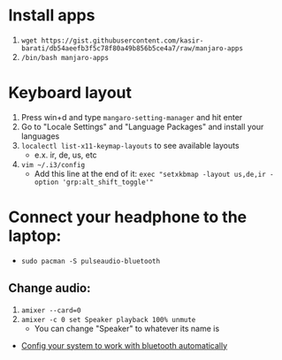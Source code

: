 # Install apps

1. `wget https://gist.githubusercontent.com/kasir-barati/db54aeefb3f5c78f80a49b856b5ce4a7/raw/manjaro-apps`
2. `/bin/bash manjaro-apps`

# Keyboard layout

1. Press win+d and type `mangaro-setting-manager` and hit enter
2. Go to "Locale Settings" and "Language Packages" and install your languages
3. `localectl list-x11-keymap-layouts` to see available layouts
   - e.x. ir, de, us, etc
4. `vim ~/.i3/config`
   - Add this line at the end of it: `exec "setxkbmap -layout us,de,ir -option 'grp:alt_shift_toggle'"`

# Connect your headphone to the laptop:

- `sudo pacman -S pulseaudio-bluetooth`

## Change audio:

1. `amixer --card=0`
2. `amixer -c 0 set Speaker playback 100% unmute`
   - You can change "Speaker" to whatever its name is

- [Config your system to work with bluetooth automatically](https://forum.manjaro.org/t/howto-bluetooth-headphones-paired-but-no-sound-after-a-while/33141)
